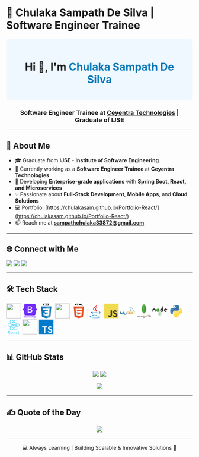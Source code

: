 # 🚀 Chulaka Sampath De Silva | Software Engineer Trainee  

<div align="center" style="background-color: #f0f8ff; padding: 20px; border-radius: 10px;">
  <h1>Hi 👋, I'm <span style="color:#0077b6;">Chulaka Sampath De Silva</span></h1>
</div>

<h3 align="center">Software Engineer Trainee at <a href="https://ceyentra.com/" target="_blank">Ceyentra Technologies</a> | Graduate of IJSE</h3>

---

## 📌 About Me
- 🎓 Graduate from **IJSE - Institute of Software Engineering**
- 💼 Currently working as a **Software Engineer Trainee** at **Ceyentra Technologies**
- 🔭 Developing **Enterprise-grade applications** with **Spring Boot, React, and Microservices**
- 💡 Passionate about **Full-Stack Development**, **Mobile Apps**, and **Cloud Solutions**
- 💻 Portfolio: [https://chulakasam.github.io/Portfolio-React/](https://chulakasam.github.io/Portfolio-React/)
- 📫 Reach me at **sampathchulaka33872@gmail.com**

---

## 🌐 Connect with Me  
<p align="left">
  <a href="https://linkedin.com/in/chulaka-sampath" target="_blank"><img src="https://img.shields.io/badge/LinkedIn-0077B5?style=for-the-badge&logo=linkedin&logoColor=white"/></a>
  <a href="https://fb.com/chulaka.sampath" target="_blank"><img src="https://img.shields.io/badge/Facebook-1877F2?style=for-the-badge&logo=facebook&logoColor=white"/></a>
  <a href="https://github.com/chulakasam" target="_blank"><img src="https://img.shields.io/badge/GitHub-100000?style=for-the-badge&logo=github&logoColor=white"/></a>
</p>

---

## 🛠 Tech Stack
<p align="left">
  <img src="https://cdn.worldvectorlogo.com/logos/arduino-1.svg" width="40" height="40"/> 
  <img src="https://raw.githubusercontent.com/devicons/devicon/master/icons/bootstrap/bootstrap-plain-wordmark.svg" width="40" height="40"/> 
  <img src="https://raw.githubusercontent.com/devicons/devicon/master/icons/css3/css3-original-wordmark.svg" width="40" height="40"/> 
  <img src="https://www.vectorlogo.zone/logos/figma/figma-icon.svg" width="40" height="40"/> 
  <img src="https://raw.githubusercontent.com/devicons/devicon/master/icons/html5/html5-original-wordmark.svg" width="40" height="40"/> 
  <img src="https://raw.githubusercontent.com/devicons/devicon/master/icons/java/java-original.svg" width="40" height="40"/> 
  <img src="https://raw.githubusercontent.com/devicons/devicon/master/icons/javascript/javascript-original.svg" width="40" height="40"/> 
  <img src="https://raw.githubusercontent.com/devicons/devicon/master/icons/mysql/mysql-original-wordmark.svg" width="40" height="40"/> 
  <img src="https://raw.githubusercontent.com/devicons/devicon/master/icons/mongodb/mongodb-original-wordmark.svg" width="40" height="40"/> 
  <img src="https://raw.githubusercontent.com/devicons/devicon/master/icons/nodejs/nodejs-original-wordmark.svg" width="40" height="40"/> 
  <img src="https://raw.githubusercontent.com/devicons/devicon/master/icons/python/python-original.svg" width="40" height="40"/> 
  <img src="https://raw.githubusercontent.com/devicons/devicon/master/icons/react/react-original-wordmark.svg" width="40" height="40"/> 
  <img src="https://www.vectorlogo.zone/logos/springio/springio-icon.svg" width="40" height="40"/> 
  <img src="https://raw.githubusercontent.com/devicons/devicon/master/icons/typescript/typescript-original.svg" width="40" height="40"/>
</p>

---

## 📊 GitHub Stats
<p align="center">
  <img src="https://github-readme-stats.vercel.app/api?username=chulakasam&show_icons=true&theme=tokyonight" width="48%"/>
  <img src="https://github-readme-streak-stats.herokuapp.com/?user=chulakasam&theme=radical" width="48%"/>
</p>

<p align="center">
  <img src="https://github-readme-stats.vercel.app/api/top-langs/?username=chulakasam&layout=compact&theme=highcontrast" width="48%"/>
</p>

---

## ✍️ Quote of the Day
<p align="center">
  <img src="https://quotes-github-readme.vercel.app/api?type=horizontal&theme=tokyonight"/>
</p>

---

<p align="center">💻 Always Learning | Building Scalable & Innovative Solutions 🚀</p>
